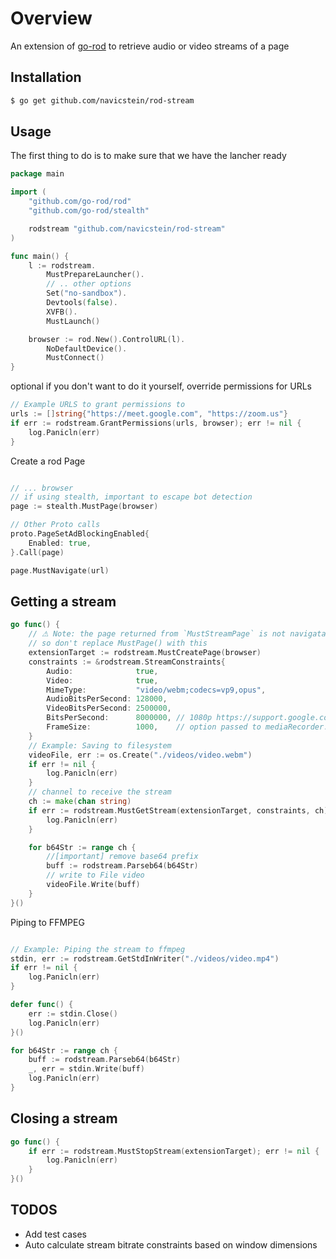 # Overview

An extension of [go-rod](https://github.com/go-rod/rod) to retrieve audio or video streams of a page

## Installation

```sh
$ go get github.com/navicstein/rod-stream
```

## Usage

The first thing to do is to make sure that we have the lancher ready

```go
package main

import (
	"github.com/go-rod/rod"
	"github.com/go-rod/stealth"

	rodstream "github.com/navicstein/rod-stream"
)

func main() {
	l := rodstream.
		MustPrepareLauncher().
        // .. other options
		Set("no-sandbox").
		Devtools(false).
		XVFB().
		MustLaunch()

	browser := rod.New().ControlURL(l).
		NoDefaultDevice().
		MustConnect()
}
```

optional if you don't want to do it yourself, override permissions for URLs

```go
// Example URLS to grant permissions to
urls := []string{"https://meet.google.com", "https://zoom.us"}
if err := rodstream.GrantPermissions(urls, browser); err != nil {
	log.Panicln(err)
}
```

Create a rod Page

```go

// ... browser
// if using stealth, important to escape bot detection
page := stealth.MustPage(browser)

// Other Proto calls
proto.PageSetAdBlockingEnabled{
	Enabled: true,
}.Call(page)

page.MustNavigate(url)

```

## Getting a stream

```go
go func() {
	// ⚠ Note: the page returned from `MustStreamPage` is not navigatable
	// so don't replace MustPage() with this
	extensionTarget := rodstream.MustCreatePage(browser)
	constraints := &rodstream.StreamConstraints{
		Audio:              true,
		Video:              true,
		MimeType:           "video/webm;codecs=vp9,opus",
		AudioBitsPerSecond: 128000,
		VideoBitsPerSecond: 2500000,
		BitsPerSecond:      8000000, // 1080p https://support.google.com/youtube/answer/1722171?hl=en#zippy=%2Cbitrate
		FrameSize:          1000,    // option passed to mediaRecorder.start(frameSize)
	}
	// Example: Saving to filesystem
	videoFile, err := os.Create("./videos/video.webm")
	if err != nil {
		log.Panicln(err)
	}
	// channel to receive the stream
	ch := make(chan string)
	if err := rodstream.MustGetStream(extensionTarget, constraints, ch); err != nil {
		log.Panicln(err)
	}

	for b64Str := range ch {
		//[important] remove base64 prefix
		buff := rodstream.Parseb64(b64Str)
		// write to File video
		videoFile.Write(buff)
	}
}()
```

Piping to FFMPEG

```go

// Example: Piping the stream to ffmpeg
stdin, err := rodstream.GetStdInWriter("./videos/video.mp4")
if err != nil {
    log.Panicln(err)
}

defer func() {
    err := stdin.Close()
    log.Panicln(err)
}()

for b64Str := range ch {
    buff := rodstream.Parseb64(b64Str)
    _, err = stdin.Write(buff)
    log.Panicln(err)
}
```

## Closing a stream

```go
go func() {
	if err := rodstream.MustStopStream(extensionTarget); err != nil {
		log.Panicln(err)
	}
}()
```

## TODOS
 - Add test cases
 - Auto calculate stream bitrate constraints based on window dimensions
